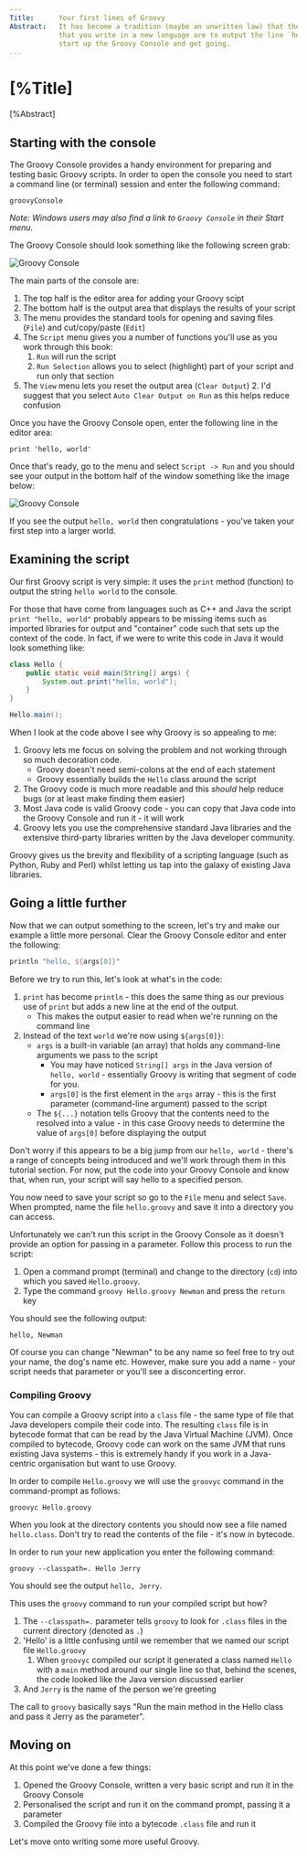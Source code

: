 ```yaml
---
Title:		Your first lines of Groovy
Abstract:	It has become a tradition (maybe an unwritten law) that the first lines of code
			that you write in a new language are to output the line `hello, world`. So let's
			start up the Groovy Console and get going.
...
```

# [%Title]

[%Abstract] 

## Starting with the console
The Groovy Console provides a handy environment for preparing and testing basic Groovy scripts. In order to 
open the console you need to start a command line (or terminal) session and enter the following command:

````
groovyConsole
````

_Note: Windows users may also find a link to `Groovy Console` in their Start menu._

The Groovy Console should look something like the following screen grab:

![Groovy Console ](img/GroovyConsole.png)

The main parts of the console are:

 1. The top half is the editor area for adding your Groovy scipt
 2. The bottom half is the output area that displays the results of your script
 3. The menu provides the standard tools for opening and saving files (`File`) and cut/copy/paste (`Edit`)
 1. The `Script` menu gives you a number of functions you'll use as you work through this book:
  	1. `Run` will run the script
  	2. `Run Selection` allows you to select (highlight) part of your script and run only that section
  1. The `View` menu lets you reset the output area (`Clear Output`)
  	2. I'd suggest that you select `Auto Clear Output on Run` as this helps reduce confusion 

Once you have the Groovy Console open, enter the following line in the editor area:

````
print 'hello, world'
````

Once that's ready, go to the menu and select `Script -> Run` and you should see your output in the bottom half of the window something like the image below:

 ![Groovy Console ](img/GroovyConsoleOutput.png)
 
If you see the output `hello, world` then congratulations - you've taken your first step into a larger world.

## Examining the script 
Our first Groovy script is very simple: it uses the `print` method (function) to output the string `hello world` to the console.

For those that have come from languages such as C++ and Java the script `print "hello, world"` probably appears to be missing items such as imported libraries for output and "container" code such that sets up the context of the code. In fact, if we were to write this code in Java it would look something like:

```java
class Hello {
    public static void main(String[] args) {
        System.out.print("hello, world");
    }
}

Hello.main();
```

When I look at the code above I see why Groovy is so appealing to me:

 1. Groovy lets me focus on solving the problem and not working through so much decoration code.
 	* Groovy doesn't need semi-colons at the end of each statement
 	* Groovy essentially builds the `Hello` class around the script
 2. The Groovy code is much more readable and this *should* help reduce bugs (or at least make finding them easier)
 3. Most Java code is valid Groovy code - you can copy that Java code into the Groovy Console and run it - it will work 
 4. Groovy lets you use the comprehensive standard Java libraries and the extensive third-party libraries written by the Java developer community.

Groovy gives us the brevity and flexibility of a scripting language (such as Python, Ruby and Perl) whilst letting us tap into the galaxy of existing Java libraries.

## Going a little further
Now that we can output something to the screen, let's try and make our example a little more personal. Clear the Groovy Console editor and enter the following:

````groovy
println "hello, ${args[0]}"
````

Before we try to run this, let's look at what's in the code:

 1. `print` has become `println` - this does the same thing as our previous use of `print` but adds a new line at the end of the output. 
 	* This makes the output easier to read when we're running on the command line
 2. Instead of the text `world` we're now using `${args[0]}`:
	* `args` is a built-in variable (an array) that holds any command-line arguments we pass to the script
		* You may have noticed `String[] args` in the Java version of `hello, world` - essentially Groovy is writing that segment of code for you.
		* `args[0]` is the first element in the `args` array - this is the first parameter (command-line argument) passed to the script
	* The `${...}` notation tells Groovy that the contents need to the resolved into a value - in this case Groovy needs to determine the value of `args[0]` before displaying the output

Don't worry if this appears to be a big jump from our `hello, world` - there's a range of concepts being introduced and we'll work through them in this tutorial section. For now, put the code into your Groovy Console and know that, when run, your script will say hello to a specified person.
	
You now need to save your script so go to the `File` menu and select `Save`. When prompted, name the file `hello.groovy` and save it into a directory you can access. 

Unfortunately we can't run this script in the Groovy Console as it doesn't provide an option for passing in a parameter. Follow this process to run the script:
 1. Open a command prompt (terminal) and change to the directory (`cd`) into which you saved `Hello.groovy`.
 2. Type the command `groovy Hello.groovy Newman` and press the `return` key

You should see the following output:

````
hello, Newman
````

Of course you can change "Newman" to be any name so feel free to try out your name, the dog's name etc. However, make sure you add a name - your script needs that parameter or you'll see a disconcerting error.

### Compiling Groovy
You can compile a Groovy script into a `class` file - the same type of file that Java developers compile their code into. The resulting `class` file is in bytecode format that can be read by the Java Virtual Machine (JVM). Once compiled to bytecode, Groovy code can work on the same JVM that runs existing Java systems - this is extremely handy if you work in a Java-centric organisation but want to use Groovy.

In order to compile `Hello.groovy` we will use the `groovyc` command in the command-prompt as follows:
````
groovyc Hello.groovy
````

When you look at the directory contents you should now see a file named `hello.class`. Don't try to read the contents of the file - it's now in bytecode.

In order to run your new application you enter the following command:
````
groovy --classpath=. Hello Jerry
````
You should see the output `hello, Jerry`.

This uses the `groovy` command to run your compiled script but how?

 1. The `--classpath=.` parameter tells `groovy` to look for `.class` files in the current directory (denoted as `.`)
 2. 'Hello' is a little confusing until we remember that we named our script file `Hello.groovy`
 	1. When `groovyc` compiled our script it generated a class named `Hello` with a `main` method around our single line so that, behind the scenes, the code looked like the Java version discussed earlier
 3. And `Jerry` is the name of the person we're greeting

The call to `groovy` basically says "Run the main method in the Hello class and pass it Jerry as the parameter".

## Moving on
At this point we've done a few things:

 1. Opened the Groovy Console, written a very basic script and run it in the Groovy Console
 2. Personalised the script and run it on the command prompt, passing it a parameter
 3. Compiled the Groovy file into a bytecode `.class` file and run it

Let's move onto writing some more useful Groovy.